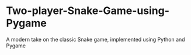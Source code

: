 # Two-player-Snake-Game-using-Pygame
A modern take on the classic Snake game, implemented using Python and Pygame
